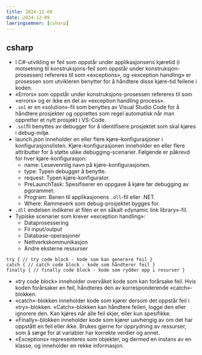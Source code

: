 ```yaml
---
title: 2024-12-09
date: 2024-12-09
laeringsemner: [csharp]
---
```

## csharp
- I C#-utvikling er feil som oppstår under applikasjonsens kjøretid (i motsetning til konstruksjons-feil som oppstår under konstruksjon-prosessen) refereres til som «exceptions», og «exception handling» er prosessen som utvikleren benytter for å håndtere disse kjøre-tid feilene i koden.
- «Errors» som oppstår under konstruksjons-prosessen refereres til som «errors» og er ikke en del av «exception handling process».
- `.snl` er en «solution»-fil som benyttes av Visual Studio Code for å håndtere prosjekter og opprettes som regel automatisk når man oppretter et nytt prosjekt i VS-Code.
- `.snl`fil benyttes av debugger for å identifisere prosjektet som skal kjøres i debug-miljø.
- launch.json inneholder en eller flere kjøre-konfigurasjoner i konfigurasjonslisten. Kjøre-konfigurasjonen inneholder en eller flere attributter for å støtte ulike debugging-scenarier. Følgende er påkrevd for hver kjøre-konfigurasjon:
    - name: Lesevennlig navn på kjøre-konfigurasjonen.
    - type: Typen debugger å benytte.
    - request: Typen kjøre-konfigurator.
    - PreLaunchTask: Spesifiserer en oppgave å kjøre før debugging av pgorammet.
    - Program: Banen til applikasjonens `.dll`-fil eller .NET.
    - Where: Rammeverk som debug-prosjektet bygges for.
- `.dll` endelsen indikerer at filen er en såkalt «dynamic link library»-fil. 
- Typiske scenarier som krever «exception handling»:
    - Dataprosessering
    - Fil input/output
    - Database-operasjoner
    - Nettverkskommunikasjon
    - Andre eksterne ressurser
```text
try { // try code block - kode som kan generere feil }
catch { // catch code block - kode som håndterer feil }
finally { // finally code block - kode som rydder opp i resurser }
```
- «try code block» inneholder overvåket kode som kan forårsake feil. Hvis koden forårsaker en feil, håndteres den av korresponderende «catch»-blokken.
- «catch»-blokken inneholder kode som kjører dersom det oppstår feil i «try»-blokken. «Catch»-blokken kan håndtere feilen, logge den eller ignorere den. Kan kjøres når alle feil skjer, eller kun spesifikke.
- «Finally»-blokken inneholder kode som kjører uavhengig av om det har oppstått en feil eller ikke. Brukes gjerne for opprydning av ressurser, som å sørge for at variabler har korrekte verdier og annet.
- «Exceptions» representeres som objekter, og dermed en instans av en klasse, og inneholder en rekke informasjon.

